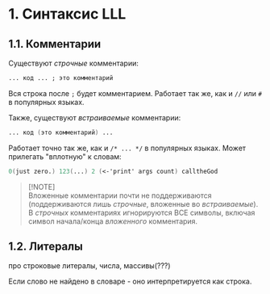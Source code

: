 # 1. Синтаксис LLL

## 1.1. Комментарии

Существуют *строчные* комментарии:
```fsharp
... код ... ; это комментарий
```

Вся строка после `;` будет комментарием. Работает так же, как и `//` или `#` в популярных языках.

Также, существуют *встраиваемые* комментарии:
```fsharp
... код (это комментарий) ...
```

Работает точно так же, как и `/* ... */` в популярных языках.
Может прилегать "вплотную" к словам:
```fsharp
0(just zero.) 123(...) 2 (<-'print' args count) calltheGod
```

> [!NOTE]\
> Вложенные комментарии почти не поддерживаются (поддерживаются лишь *строчные*, вложенные во *встраиваемые*).
> В *строчных* комментариях игнорируются ВСЕ символы, включая символ начала/конца *вложенного* комментария.


## 1.2. Литералы

про строковые литералы, числа, массивы(???)

Если слово не найдено в словаре - оно интерпретируется как строка.
